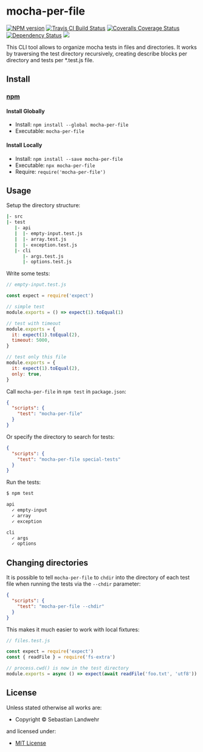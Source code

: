 <!-- TITLE/ -->

<h1>mocha-per-file</h1>

<!-- /TITLE -->


<!-- BADGES/ -->

<span class="badge-npmversion"><a href="https://npmjs.org/package/mocha-per-file" title="View this project on NPM"><img src="https://img.shields.io/npm/v/mocha-per-file.svg" alt="NPM version" /></a></span>
<span class="badge-travisci"><a href="http://travis-ci.org/dword-design/mocha-per-file" title="Check this project's build status on TravisCI"><img src="https://img.shields.io/travis/dword-design/mocha-per-file/master.svg" alt="Travis CI Build Status" /></a></span>
<span class="badge-coveralls"><a href="https://coveralls.io/r/dword-design/mocha-per-file" title="View this project's coverage on Coveralls"><img src="https://img.shields.io/coveralls/dword-design/mocha-per-file.svg" alt="Coveralls Coverage Status" /></a></span>
<span class="badge-daviddm"><a href="https://david-dm.org/dword-design/mocha-per-file" title="View the status of this project's dependencies on DavidDM"><img src="https://img.shields.io/david/dword-design/mocha-per-file.svg" alt="Dependency Status" /></a></span>
<span class="badge-shields"><a href="https://img.shields.io/badge/renovate-enabled-brightgreen.svg"><img src="https://img.shields.io/badge/renovate-enabled-brightgreen.svg" /></a></span>

<!-- /BADGES -->


<!-- DESCRIPTION/ -->

This CLI tool allows to organize mocha tests in files and directories. It works by traversing the test directory recursively, creating describe blocks per directory and tests per *.test.js file.

<!-- /DESCRIPTION -->


<!-- INSTALL/ -->

<h2>Install</h2>

<a href="https://npmjs.com" title="npm is a package manager for javascript"><h3>npm</h3></a>
<h4>Install Globally</h4>
<ul>
<li>Install: <code>npm install --global mocha-per-file</code></li>
<li>Executable: <code>mocha-per-file</code></li>
</ul>
<h4>Install Locally</h4>
<ul>
<li>Install: <code>npm install --save mocha-per-file</code></li>
<li>Executable: <code>npx mocha-per-file</code></li>
<li>Require: <code>require('mocha-per-file')</code></li>
</ul>

<!-- /INSTALL -->


## Usage

Setup the directory structure:

```bash
|- src
|- test
   |- api
   |  |- empty-input.test.js
   |  |- array.test.js
   |  |- exception.test.js
   |- cli
      |- args.test.js
      |- options.test.js
```

Write some tests:

```js
// empty-input.test.js

const expect = require('expect')

// simple test
module.exports = () => expect(1).toEqual(1)

// test with timeout
module.exports = {
  it: expect(1).toEqual(2),
  timeout: 5000,
}

// test only this file
module.exports = {
  it: expect(1).toEqual(2),
  only: true,
}
```

Call `mocha-per-file` in `npm test` in `package.json`:

```json
{
  "scripts": {
    "test": "mocha-per-file"
  }
}
```

Or specify the directory to search for tests:

```json
{
  "scripts": {
    "test": "mocha-per-file special-tests"
  }
}
```

Run the tests:

```bash
$ npm test

api
  ✓ empty-input
  ✓ array
  ✓ exception

cli
  ✓ args
  ✓ options
```

## Changing directories

It is possible to tell `mocha-per-file` to `chdir` into the directory of each test file when running the tests via the `--chdir` parameter:

```json
{
  "scripts": {
    "test": "mocha-per-file --chdir"
  }
}
```

This makes it much easier to work with local fixtures:

```js
// files.test.js

const expect = require('expect')
const { readFile } = require('fs-extra')

// process.cwd() is now in the test directory
module.exports = async () => expect(await readFile('foo.txt', 'utf8')).toEqual('foo')
```

<!-- LICENSE/ -->

<h2>License</h2>

Unless stated otherwise all works are:

<ul><li>Copyright &copy; Sebastian Landwehr</li></ul>

and licensed under:

<ul><li><a href="http://spdx.org/licenses/MIT.html">MIT License</a></li></ul>

<!-- /LICENSE -->
